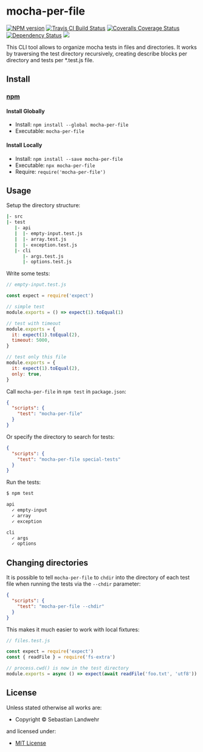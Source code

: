 <!-- TITLE/ -->

<h1>mocha-per-file</h1>

<!-- /TITLE -->


<!-- BADGES/ -->

<span class="badge-npmversion"><a href="https://npmjs.org/package/mocha-per-file" title="View this project on NPM"><img src="https://img.shields.io/npm/v/mocha-per-file.svg" alt="NPM version" /></a></span>
<span class="badge-travisci"><a href="http://travis-ci.org/dword-design/mocha-per-file" title="Check this project's build status on TravisCI"><img src="https://img.shields.io/travis/dword-design/mocha-per-file/master.svg" alt="Travis CI Build Status" /></a></span>
<span class="badge-coveralls"><a href="https://coveralls.io/r/dword-design/mocha-per-file" title="View this project's coverage on Coveralls"><img src="https://img.shields.io/coveralls/dword-design/mocha-per-file.svg" alt="Coveralls Coverage Status" /></a></span>
<span class="badge-daviddm"><a href="https://david-dm.org/dword-design/mocha-per-file" title="View the status of this project's dependencies on DavidDM"><img src="https://img.shields.io/david/dword-design/mocha-per-file.svg" alt="Dependency Status" /></a></span>
<span class="badge-shields"><a href="https://img.shields.io/badge/renovate-enabled-brightgreen.svg"><img src="https://img.shields.io/badge/renovate-enabled-brightgreen.svg" /></a></span>

<!-- /BADGES -->


<!-- DESCRIPTION/ -->

This CLI tool allows to organize mocha tests in files and directories. It works by traversing the test directory recursively, creating describe blocks per directory and tests per *.test.js file.

<!-- /DESCRIPTION -->


<!-- INSTALL/ -->

<h2>Install</h2>

<a href="https://npmjs.com" title="npm is a package manager for javascript"><h3>npm</h3></a>
<h4>Install Globally</h4>
<ul>
<li>Install: <code>npm install --global mocha-per-file</code></li>
<li>Executable: <code>mocha-per-file</code></li>
</ul>
<h4>Install Locally</h4>
<ul>
<li>Install: <code>npm install --save mocha-per-file</code></li>
<li>Executable: <code>npx mocha-per-file</code></li>
<li>Require: <code>require('mocha-per-file')</code></li>
</ul>

<!-- /INSTALL -->


## Usage

Setup the directory structure:

```bash
|- src
|- test
   |- api
   |  |- empty-input.test.js
   |  |- array.test.js
   |  |- exception.test.js
   |- cli
      |- args.test.js
      |- options.test.js
```

Write some tests:

```js
// empty-input.test.js

const expect = require('expect')

// simple test
module.exports = () => expect(1).toEqual(1)

// test with timeout
module.exports = {
  it: expect(1).toEqual(2),
  timeout: 5000,
}

// test only this file
module.exports = {
  it: expect(1).toEqual(2),
  only: true,
}
```

Call `mocha-per-file` in `npm test` in `package.json`:

```json
{
  "scripts": {
    "test": "mocha-per-file"
  }
}
```

Or specify the directory to search for tests:

```json
{
  "scripts": {
    "test": "mocha-per-file special-tests"
  }
}
```

Run the tests:

```bash
$ npm test

api
  ✓ empty-input
  ✓ array
  ✓ exception

cli
  ✓ args
  ✓ options
```

## Changing directories

It is possible to tell `mocha-per-file` to `chdir` into the directory of each test file when running the tests via the `--chdir` parameter:

```json
{
  "scripts": {
    "test": "mocha-per-file --chdir"
  }
}
```

This makes it much easier to work with local fixtures:

```js
// files.test.js

const expect = require('expect')
const { readFile } = require('fs-extra')

// process.cwd() is now in the test directory
module.exports = async () => expect(await readFile('foo.txt', 'utf8')).toEqual('foo')
```

<!-- LICENSE/ -->

<h2>License</h2>

Unless stated otherwise all works are:

<ul><li>Copyright &copy; Sebastian Landwehr</li></ul>

and licensed under:

<ul><li><a href="http://spdx.org/licenses/MIT.html">MIT License</a></li></ul>

<!-- /LICENSE -->
